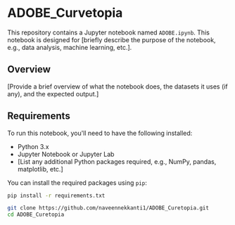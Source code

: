 # ADOBE_Curvetopia

This repository contains a Jupyter notebook named `ADOBE.ipynb`. This notebook is designed for [briefly describe the purpose of the notebook, e.g., data analysis, machine learning, etc.].


## Overview

[Provide a brief overview of what the notebook does, the datasets it uses (if any), and the expected output.]

## Requirements

To run this notebook, you'll need to have the following installed:

- Python 3.x
- Jupyter Notebook or Jupyter Lab
- [List any additional Python packages required, e.g., NumPy, pandas, matplotlib, etc.]

You can install the required packages using `pip`:

```bash
pip install -r requirements.txt

git clone https://github.com/naveennekkanti1/ADOBE_Curetopia.git
cd ADOBE_Curetopia
